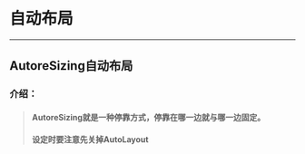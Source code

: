 # 自动布局



---



## AutoreSizing自动布局

### 介绍：

> #### AutoreSizing就是一种停靠方式，停靠在哪一边就与哪一边固定。
> 
> #### 设定时要注意先关掉AutoLayout



